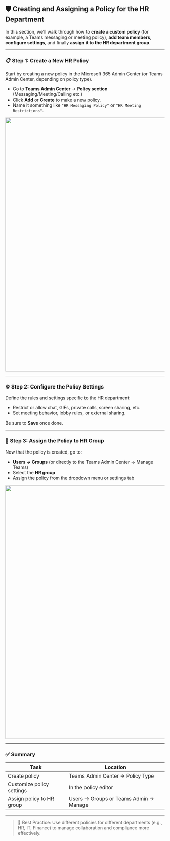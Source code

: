 ## 🛡️ Creating and Assigning a Policy for the HR Department

In this section, we’ll walk through how to **create a custom policy** (for example, a Teams messaging or meeting policy), **add team members**, **configure settings**, and finally **assign it to the HR department group**.

---

### 📋 Step 1: Create a New HR Policy

Start by creating a new policy in the Microsoft 365 Admin Center (or Teams Admin Center, depending on policy type).

- Go to **Teams Admin Center** → **Policy section** (Messaging/Meeting/Calling etc.)
- Click **Add** or **Create** to make a new policy.
- Name it something like `"HR Messaging Policy"` or `"HR Meeting Restrictions"`.

<img src="https://github.com/user-attachments/assets/279fbf0b-158f-4c1a-a038-8c9e5cbcb5bd" width="800"/>

---

### ⚙️ Step 2: Configure the Policy Settings

Define the rules and settings specific to the HR department:
- Restrict or allow chat, GIFs, private calls, screen sharing, etc.
- Set meeting behavior, lobby rules, or external sharing.

Be sure to **Save** once done.

---

### 👥 Step 3: Assign the Policy to HR Group

Now that the policy is created, go to:
- **Users → Groups** (or directly to the Teams Admin Center → Manage Teams)
- Select the **HR group**
- Assign the policy from the dropdown menu or settings tab

<img src="https://github.com/user-attachments/assets/684b105a-54ce-4a41-bad8-baefcf19c7a9" width="800"/>

---

### ✅ Summary

| Task                         | Location                                 |
|------------------------------|------------------------------------------|
| Create policy                | Teams Admin Center → Policy Type         |
| Customize policy settings    | In the policy editor                     |
| Assign policy to HR group    | Users → Groups or Teams Admin → Manage   |

---

> 🔐 Best Practice: Use different policies for different departments (e.g., HR, IT, Finance) to manage collaboration and compliance more effectively.

